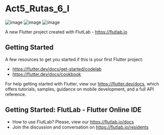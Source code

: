 # Act5_Rutas_6_I
![image](https://github.com/user-attachments/assets/d02f8c74-91be-4307-b63a-0658d6e65247)
![image](https://github.com/user-attachments/assets/e9ab7b1a-2ef9-4f2d-8b0d-2cc5ff41e637)
![image](https://github.com/user-attachments/assets/ab754069-99e3-457e-99d8-80c29fc6121b)




A new Flutter project created with FlutLab - https://flutlab.io

## Getting Started

A few resources to get you started if this is your first Flutter project:

- https://flutter.dev/docs/get-started/codelab
- https://flutter.dev/docs/cookbook

For help getting started with Flutter, view our
https://flutter.dev/docs, which offers tutorials,
samples, guidance on mobile development, and a full API reference.

## Getting Started: FlutLab - Flutter Online IDE

- How to use FlutLab? Please, view our https://flutlab.io/docs
- Join the discussion and conversation on https://flutlab.io/residents
